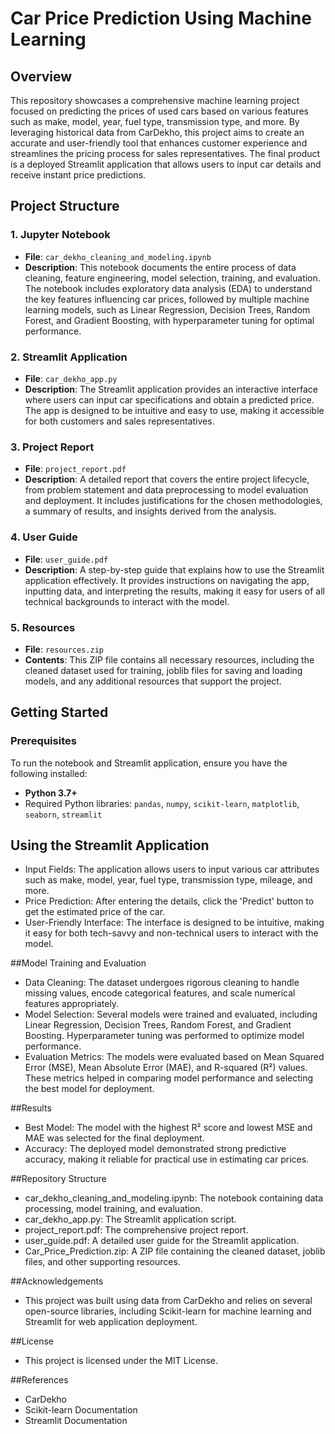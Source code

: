 # Car Price Prediction Using Machine Learning

## Overview

This repository showcases a comprehensive machine learning project focused on predicting the prices of used cars based on various features such as make, model, year, fuel type, transmission type, and more. By leveraging historical data from CarDekho, this project aims to create an accurate and user-friendly tool that enhances customer experience and streamlines the pricing process for sales representatives. The final product is a deployed Streamlit application that allows users to input car details and receive instant price predictions.

## Project Structure

### 1. **Jupyter Notebook**
   - **File**: `car_dekho_cleaning_and_modeling.ipynb`
   - **Description**: This notebook documents the entire process of data cleaning, feature engineering, model selection, training, and evaluation. The notebook includes exploratory data analysis (EDA) to understand the key features influencing car prices, followed by multiple machine learning models, such as Linear Regression, Decision Trees, Random Forest, and Gradient Boosting, with hyperparameter tuning for optimal performance.

### 2. **Streamlit Application**
   - **File**: `car_dekho_app.py`
   - **Description**: The Streamlit application provides an interactive interface where users can input car specifications and obtain a predicted price. The app is designed to be intuitive and easy to use, making it accessible for both customers and sales representatives.

### 3. **Project Report**
   - **File**: `project_report.pdf`
   - **Description**: A detailed report that covers the entire project lifecycle, from problem statement and data preprocessing to model evaluation and deployment. It includes justifications for the chosen methodologies, a summary of results, and insights derived from the analysis.

### 4. **User Guide**
   - **File**: `user_guide.pdf`
   - **Description**: A step-by-step guide that explains how to use the Streamlit application effectively. It provides instructions on navigating the app, inputting data, and interpreting the results, making it easy for users of all technical backgrounds to interact with the model.

### 5. **Resources**
   - **File**: `resources.zip`
   - **Contents**: This ZIP file contains all necessary resources, including the cleaned dataset used for training, joblib files for saving and loading models, and any additional resources that support the project.

## Getting Started

### Prerequisites
To run the notebook and Streamlit application, ensure you have the following installed:

- **Python 3.7+**
- Required Python libraries: `pandas`, `numpy`, `scikit-learn`, `matplotlib`, `seaborn`, `streamlit`

## Using the Streamlit Application
- Input Fields: The application allows users to input various car attributes such as make, model, year, fuel type, transmission type, mileage, and more.
- Price Prediction: After entering the details, click the 'Predict' button to get the estimated price of the car.
- User-Friendly Interface: The interface is designed to be intuitive, making it easy for both tech-savvy and non-technical users to interact with the model.

##Model Training and Evaluation
- Data Cleaning: The dataset undergoes rigorous cleaning to handle missing values, encode categorical features, and scale numerical features appropriately.
- Model Selection: Several models were trained and evaluated, including Linear Regression, Decision Trees, Random Forest, and Gradient Boosting. Hyperparameter tuning was performed to optimize model performance.
- Evaluation Metrics: The models were evaluated based on Mean Squared Error (MSE), Mean Absolute Error (MAE), and R-squared (R²) values. These metrics helped in comparing model performance and selecting the best model for deployment.

##Results
- Best Model: The model with the highest R² score and lowest MSE and MAE was selected for the final deployment.
- Accuracy: The deployed model demonstrated strong predictive accuracy, making it reliable for practical use in estimating car prices.

##Repository Structure
- car_dekho_cleaning_and_modeling.ipynb: The notebook containing data processing, model training, and evaluation.
- car_dekho_app.py: The Streamlit application script.
- project_report.pdf: The comprehensive project report.
- user_guide.pdf: A detailed user guide for the Streamlit application.
- Car_Price_Prediction.zip: A ZIP file containing the cleaned dataset, joblib files, and other supporting resources.

##Acknowledgements
- This project was built using data from CarDekho and relies on several open-source libraries, including Scikit-learn for machine learning and Streamlit for web application deployment.

##License
- This project is licensed under the MIT License.

##References
- CarDekho
- Scikit-learn Documentation
- Streamlit Documentation
